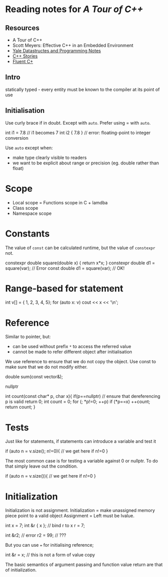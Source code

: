 Reading notes for *A Tour of C++*
=================================

Resources
---------

-   A Tour of C++
-   Scott Meyers: Effective C++ in an Embedded Environment
-   [Yale Datastructes and Programming Notes]
-   [C++ Stories]
-   [Fluent C+]

Intro
-----

statically typed - every entity must be known to the compiler at its
point of use

Initialisation
--------------

Use curly brace if in doubt. Except with `auto`. Prefer using = with
`auto`.

int i1 = 7.8 // i1 becomes 7 int i2 { 7.8 } // error: floating-point to
integer conversion

Use `auto` except when:

-   make type clearly visible to readers
-   we want to be explicit about range or precision (eg. double rather
    than float)

Scope
=====

-   Local scope = Functions scope in C + lamdba
-   Class scope
-   Namespace scope

Constants
=========

The value of `const` can be calculated runtime, but the value of
`constexpr` not.

constexpr double square(double x) { return x\*x; } constexpr double d1 =
square(var);	 // Error const double d1 = square(var);		 // OK!

Range-based for statement
=========================

int v\[\] = { 1, 2, 3, 4, 5}; for (auto x: v) cout \<\< x \<\< '\\n';

Reference
=========

Similar to pointer, but:

-   can be used without prefix `*` to access the referred value
-   cannot be made to refer different object after initialisation

We use reference to ensure that we do not copy the object. Use const to
make sure that we do not modify either.

double sum(const vector<double>&);

nullptr

int count(const char\* p, char x){ if(p==nullptr) // ensure that
dereferencing p is valid return 0; int count = 0; for (; \*p!=0; ++p) if
(\*p==x) ++count; return count; }

Tests
=====

Just like for statements, if statements can introduce a variable and
test it

if (auto n = v.size(); n!=0){ // we get here if n!=0 }

The most common case is for testing a variable against 0 or nullptr. To
do that simply leave out the condition.

if (auto n = v.size()){ // we get here if n!=0 }

Initialization
==============

Initialization is not assignment. Initialization = make unassigned
memory piece point to a valid object Assignment = Left must be lvalue.

int x = 7; int &r { x }; // bind r to x r = 7;

int &r2; // error r2 = 99; // ???

But you can use `=` for initialising reference;

int &r = x; // this is not a form of value copy

The basic semantics of argument passing and function value return are
that of initialization.

  [Yale Datastructes and Programming Notes]: http://www.cs.yale.edu/homes/aspnes/classes/223/notes.html#cplusplus
  [C++ Stories]: https://www.cppstories.com/p/start-here/
  [Fluent C+]: https://www.fluentcpp.com/posts/

